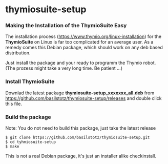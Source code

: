 # thymiosuite-setup

### Making the Installation of the ThymioSuite Easy 

The installation process  (https://www.thymio.org/linux-installation) for the **ThymioSuite** on Linux is far too complicated for an average user. As a remedy comes this Debian package, which should work on any deb based distribution.

Just install the package and your ready to programm the Thymio robot. (The prozess might take a very long time. Be patient ...)  

### Install ThymioSuite

Downlad the latest package **thymiosuite-setup_xxxxxxx_all.deb** from https://github.com/basilstotz/thymiosuite-setup/releases and double click this file.


### Build the package

Note: You do not need to build this package, just take the latest release

```
$ git clone https://github.com/basilstotz/thymiosuite-setup.git
$ cd tyhmiosuite-setup
$ make
```
This is not a real Debian package, it's just an installer alike checkinstall.
